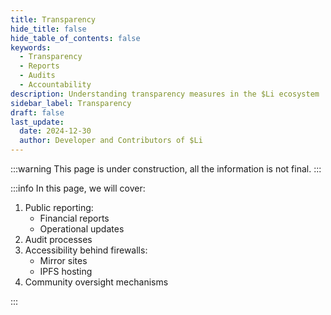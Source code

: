 ```yaml
---
title: Transparency
hide_title: false
hide_table_of_contents: false
keywords:
  - Transparency
  - Reports
  - Audits
  - Accountability
description: Understanding transparency measures in the $Li ecosystem
sidebar_label: Transparency
draft: false
last_update:
  date: 2024-12-30
  author: Developer and Contributors of $Li
---
```


:::warning
This page is under construction, all the information is not final.
:::

:::info
In this page, we will cover:

1. Public reporting:
   - Financial reports
   - Operational updates
2. Audit processes
3. Accessibility behind firewalls:
   - Mirror sites
   - IPFS hosting
4. Community oversight mechanisms

:::
